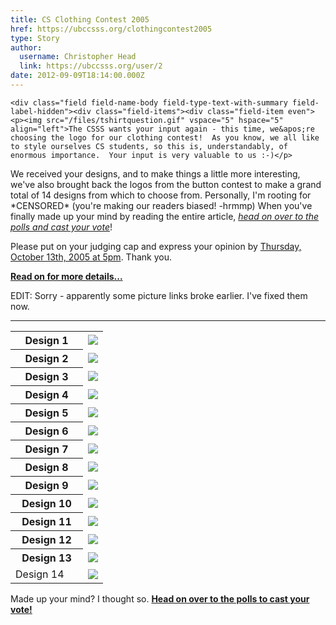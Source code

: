 ```yaml
---
title: CS Clothing Contest 2005 
href: https://ubccsss.org/clothingcontest2005
type: Story
author:
  username: Christopher Head
  link: https://ubccsss.org/user/2
date: 2012-09-09T18:14:00.000Z
---
```



    <div class="field field-name-body field-type-text-with-summary field-label-hidden"><div class="field-items"><div class="field-item even"><p><img src="/files/tshirtquestion.gif" vspace="5" hspace="5" align="left">The CSSS wants your input again - this time, we&apos;re choosing the logo for our clothing contest!  As you know, we all like to style ourselves CS students, so this is, understandably, of enormous importance.  Your input is very valuable to us :-)</p>
<p>We received your designs, and to make things a little more interesting, we&apos;ve also brought back the logos from the button contest to make a grand total of 14 designs from which to choose from.  Personally, I&apos;m rooting for *CENSORED* (you&apos;re making our readers biased! -hrmmp)  When you&apos;ve finally made up your mind by reading the entire article, <i><a href="/node/1478">head on over to the polls and cast your vote</a></i>!</p>
<p>Please put on your judging cap and express your opinion by <u>Thursday, October 13th, 2005 at 5pm</u>.  Thank you.</p>
<p><b><a href="/clothing2005">Read on for more details...</a></b></p>
<p>EDIT:  Sorry - apparently some picture links broke earlier.  I&apos;ve fixed them now.</p>
<!--break--><hr>
<table>
<tbody><tr>
<th width="100">Design 1</th>
<td><img src="/files/images/1.jpeg"></td>
</tr>
<tr>
<th>Design 2</th>
<td><img src="/files/images/2.jpeg"></td>
</tr>
<tr>
<th>Design 3</th>
<td><img src="/files/images/3.jpg"></td>
</tr>
<tr>
<th>Design 4</th>
<td><img src="/files/images/4.gif"></td>
</tr>
<tr>
<th>Design 5</th>
<td><img src="/files/images/5.jpeg"></td>
</tr>
<tr>
<th>Design 6</th>
<td><img src="/files/images/6.gif"></td>
</tr>
<tr>
<th>Design 7</th>
<td><img src="/files/7.1.gif"></td>
</tr>
<tr>
<th>Design 8</th>
<td><img src="/files/images/8.jpeg"></td>
</tr>
<tr>
<th>Design 9</th>
<td><img src="/files/9.1.png"></td>
</tr>
<tr>
<th>Design 10</th>
<td><img src="/files/10.1.gif"></td>
</tr>
<tr>
<th>Design 11</th>
<td><img src="/files/images/11.png"></td>
</tr>
<tr>
<th>Design 12</th>
<td><img src="/files/images/12.png"></td>
</tr>
<tr>
<th>Design 13</th>
<td><img src="/files/images/13.jpeg"></td>
</tr>
<tr>
<td>Design 14
</td><td><img src="/files/14.gif"></td>
</tr>
</tbody></table>
<p>Made up your mind?  I thought so.  <b><a href="/node/1478">Head on over to the polls to cast your vote!</a></b></p>
</div></div></div>    <footer>
          </footer>
    